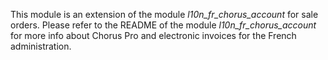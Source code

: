 This module is an extension of the module *l10n_fr_chorus_account* for
sale orders. Please refer to the README of the module
*l10n_fr_chorus_account* for more info about Chorus Pro and electronic
invoices for the French administration.
